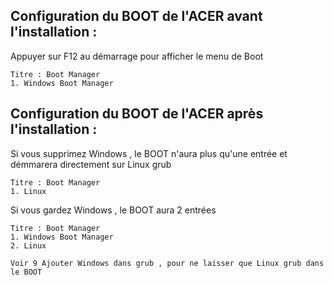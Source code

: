 ## Configuration du BOOT de l'ACER avant l'installation :

Appuyer sur F12 au démarrage pour afficher le menu de Boot

	Titre : Boot Manager
	1. Windows Boot Manager

## Configuration du BOOT de l'ACER après l'installation :

Si vous supprimez Windows , le BOOT n'aura plus qu'une entrée et démmarera directement sur Linux grub

	Titre : Boot Manager
	1. Linux

Si vous gardez Windows , le BOOT aura 2 entrées

	Titre : Boot Manager
	1. Windows Boot Manager
	2. Linux

    Voir 9 Ajouter Windows dans grub , pour ne laisser que Linux grub dans le BOOT
